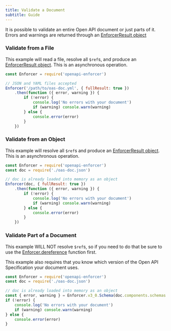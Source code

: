 ```yaml
---
title: Validate a Document
subtitle: Guide
---
```


It is possible to validate an entire Open API document or just parts of it. Errors and warnings are returned through an [EnforcerResult object](./enforcer-result.md)

### Validate from a File

This example will read a file, resolve all `$ref`s, and produce an [EnforcerResult object](./enforcer-result.md). This is an asynchronous operation.

```js
const Enforcer = require('openapi-enforcer')

// JSON and YAML files accepted
Enforcer('/path/to/oas-doc.yml', { fullResult: true })
    .then(function ({ error, warning }) {
        if (!error) {
            console.log('No errors with your document')
            if (warning) console.warn(warning)
        } else {
            console.error(error)
        }
    })
```

### Validate from an Object

This example will resolve all `$ref`s and produce an [EnforcerResult object](./enforcer-result.md). This is an asynchronous operation.

```js
const Enforcer = require('openapi-enforcer')
const doc = require('./oas-doc.json')

// doc is already loaded into memory as an object
Enforcer(doc, { fullResult: true })
    .then(function ({ error, warning }) {
        if (!error) {
            console.log('No errors with your document')
            if (warning) console.warn(warning)
        } else {
            console.error(error)
        }
    })
```

### Validate Part of a Document

This example WILL NOT resolve `$ref`s, so if you need to do that be sure to use the [Enforcer.dereference](../api/openapi-enforcer.md#enforcerdereference) function first.

This example also requires that you know which version of the Open API Specification your document uses.

```js
const Enforcer = require('openapi-enforcer')
const doc = require('./oas-doc.json')

// doc is already loaded into memory as an object
const { error, warning } = Enforcer.v3_0.Schema(doc.components.schemas.Cat)
if (!error) {
    console.log('No errors with your document')
    if (warning) console.warn(warning)
} else {
    console.error(error)
}
```

